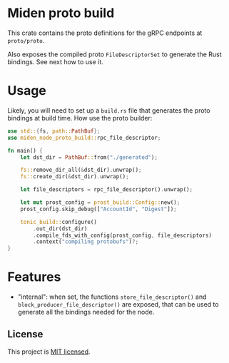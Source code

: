 # Miden proto build

This crate contains the proto definitions for the gRPC endpoints at `proto/proto`.

Also exposes the compiled proto `FileDescriptorSet` to generate the Rust bindings. See next how to use it.

# Usage
Likely, you will need to set up a `build.rs` file that generates the proto bindings at build time. How use the proto builder:

```rust
use std::{fs, path::PathBuf};
use miden_node_proto_build::rpc_file_descriptor;

fn main() {
    let dst_dir = PathBuf::from("./generated");

    fs::remove_dir_all(&dst_dir).unwrap();
    fs::create_dir(&dst_dir).unwrap();

    let file_descriptors = rpc_file_descriptor().unwrap();

    let mut prost_config = prost_build::Config::new();
    prost_config.skip_debug(["AccountId", "Digest"]);

    tonic_build::configure()
        .out_dir(dst_dir)
        .compile_fds_with_config(prost_config, file_descriptors)
        .context("compiling protobufs")?;
}
```

# Features

- "internal": when set, the functions `store_file_descriptor()` and `block_producer_file_descriptor()` are exposed, that can be used to generate all the bindings needed for the node.

## License
This project is [MIT licensed](../../LICENSE).
